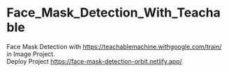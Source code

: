 # Face_Mask_Detection_With_Teachable
Face Mask Detection with https://teachablemachine.withgoogle.com/train/ in Image Project. 
<br>
Deploy Project https://face-mask-detection-orbit.netlify.app/
